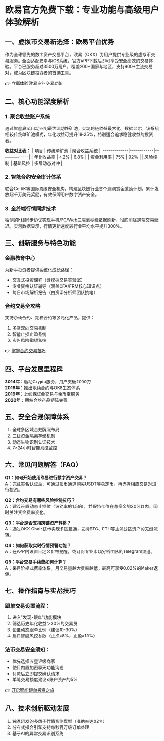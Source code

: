 # 欧易官方免费下载：专业功能与高级用户体验解析

## 一、虚拟币交易新选择：欧易平台优势

作为全球领先的数字资产交易平台，欧易（OKX）为用户提供专业级的虚拟币交易服务。全面适配安卓与iOS系统，官方APP下载后即可享受安全高效的交易体验。平台已服务超过3500万用户，覆盖200+国家与地区，支持900+主流交易对，成为区块链投资者的首选工具。

👉 [立即体验欧易专业交易功能](https://bit.ly/okx_welcome)

## 二、核心功能深度解析

### 1. 聚合收益账户系统
通过智能算法自动匹配最优流动性矿池，实现跨链收益最大化。数据显示，该系统相较传统单矿池模式，年化收益可提升18-25%，特别适合追求稳健收益的投资者。

**收益对比表：**
| 项目        | 传统单矿池 | 聚合收益系统 |
|-------------|------------|--------------|
| 年化收益率  | 4.2%       | 6.8%         |
| 资金利用率  | 75%        | 92%          |
| 风险控制    | 基础风控   | 多层动态对冲 |

### 2. 智能合约安全审计体系
联合CertiK等国际顶级安全机构，构建区块链行业首个漏洞赏金激励计划。累计发放超千万美元奖励，有效保障用户数字资产安全。

### 3. 全终端行情同步技术
独创的K线同步协议实现手机/PC/Web三端毫秒级数据刷新，彻底消除跨端交易延迟。实测数据显示，行情更新速度较行业平均水平提升300%。

## 三、创新服务与特色功能

### 金融教育中心
为新手投资者提供系统化成长路径：
- 交互式投资课程（含模拟交易实验室）
- 专业资格认证辅导（涵盖CFA/FRM核心知识点）
- 每日市场解析报告（由资深分析师团队执笔）

### 合约交易全攻略
支持永续合约、期权合约等多元化产品，提供：
1. 多空双向交易机制
2. 智能止损止盈系统
3. 实时风险指标监控

👉 [掌握合约交易技巧](https://bit.ly/okx_welcome)

## 四、平台发展里程碑

**2014年**：启动Crypto服务，用户突破2000万  
**2018年**：推出永续合约与OKB生态体系  
**2019年**：上线保证金交易与余币宝服务  
**2020年**：期权合约产品矩阵完善  

## 五、安全合规保障体系

1. 全球多区域合规牌照布局
2. 三级资金隔离存储机制
3. 动态生物识别认证技术
4. 7×24小时智能风控监控

## 六、常见问题解答（FAQ）

**Q1：如何开始使用欧易进行数字资产交易？**  
A：完成实名认证后，可通过法币通道购买USDT等稳定币，再选择相应交易对进行投资。

**Q2：合约交易有哪些风险控制技巧？**  
A：建议设置动态止损位（波动率的1.5倍），并保持仓位在总资金的30%以内，同时关注资金费率变化。

**Q3：平台是否支持跨链资产转移？**  
A：通过OKX Chain技术实现多链互通，支持BTC、ETH等主流公链资产的无缝流转。

**Q4：如何获取实时行情预警功能？**  
A：在APP内设置自定义价格提醒，或订阅专业市场分析团队的Telegram频道。

**Q5：平台交易手续费如何计算？**  
A：采用阶梯式费率体系，月交易量越大费率越低，最高可享受0.02%的Maker返佣。

## 七、操作指南与实战技巧

### 跟单交易设置流程：
1. 进入"发现-跟单"功能模块
2. 筛选历史年化收益＞30%的交易员
3. 设置动态跟单比例（建议10-30%）
4. 启用智能风控参数（止损≤8%，止盈≤15%）

### 法币交易安全须知：
- 优先选择五星评级商家
- 使用内置加密聊天功能沟通
- 付款后立即提交确认请求
- 单笔交易额度建议≤账户资产的5%

👉 [开启智能跟单投资之旅](https://bit.ly/okx_welcome)

## 八、技术创新驱动发展

1. 独家研发的多因子行情预测模型（准确率达82%）
2. 分布式撮合引擎支持每秒百万级订单处理
3. 基于AI的异常交易识别系统
